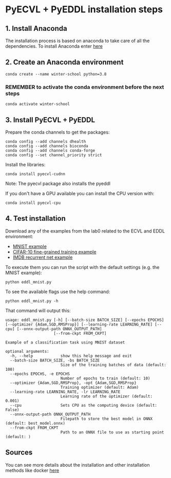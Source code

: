 # PyECVL + PyEDDL installation steps

## 1. Install Anaconda
The installation process is based on anaconda to take care of all the dependencies. To install Anaconda enter [here](https://www.anaconda.com/products/individual)

## 2. Create an Anaconda environment

    conda create --name winter-school python=3.8
   
### REMEMBER to activate the conda environment before the next steps
    
    conda activate winter-school
    
## 3. Install PyECVL + PyEDDL
Prepare the conda channels to get the packages:

    conda config --add channels dhealth
    conda config --add channels bioconda
    conda config --add channels conda-forge
    conda config --set channel_priority strict
    
Install the libraries:

    conda install pyecvl-cudnn

Note: The pyecvl package also installs the pyeddl

If you don't have a GPU available you can install the CPU version with:

    conda install pyecvl-cpu
    
## 4. Test installation
Download any of the examples from the lab0 related to the ECVL and EDDL environment:

* [MNIST example](https://github.com/deephealthproject/winter-school/blob/main/lab/00_ecvl_eddl_environment/scripts/eddl_mnist.py)
* [CIFAR-10 fine-grained training example](https://github.com/deephealthproject/winter-school/blob/main/lab/00_ecvl_eddl_environment/scripts/eddl_cifar_fine-grained-training.py)
* [IMDB recurrent net example](https://github.com/deephealthproject/winter-school/blob/main/lab/00_ecvl_eddl_environment/scripts/eddl_imdb.py)
    
To execute them you can run the script with the default settings (e.g. the MNIST example):

    python eddl_mnist.py

To see the available flags use the help command:

    python eddl_mnist.py -h

That command will output this:

    usage: eddl_mnist.py [-h] [--batch-size BATCH_SIZE] [--epochs EPOCHS] [--optimizer {Adam,SGD,RMSProp}] [--learning-rate LEARNING_RATE] [--cpu] [--onnx-output-path ONNX_OUTPUT_PATH]
                         [--from-ckpt FROM_CKPT]

    Example of a classification task using MNIST dataset

    optional arguments:
      -h, --help            show this help message and exit
      --batch-size BATCH_SIZE, -bs BATCH_SIZE
                            Size of the training batches of data (default: 100)
      --epochs EPOCHS, -e EPOCHS
                            Number of epochs to train (default: 10)
      --optimizer {Adam,SGD,RMSProp}, -opt {Adam,SGD,RMSProp}
                            Training optimizer (default: Adam)
      --learning-rate LEARNING_RATE, -lr LEARNING_RATE
                            Learning rate of the optimizer (default: 0.001)
      --cpu                 Sets CPU as the computing device (default: False)
      --onnx-output-path ONNX_OUTPUT_PATH
                            Filepath to store the best model in ONNX (default: best_model.onnx)
      --from-ckpt FROM_CKPT
                            Path to an ONNX file to use as starting point (default: )
    
## Sources
You can see more details about the installation and other installation methods like docker [here](https://deephealthproject.github.io/pyecvl/installation.html) 
